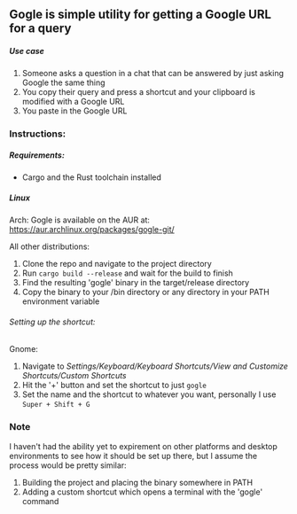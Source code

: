 ## Gogle is simple utility for getting a Google URL for a query

##### Use case

1. Someone asks a question in a chat that can be answered by just asking Google the same thing
2. You copy their query and press a shortcut and your clipboard is modified with a Google URL
3. You paste in the Google URL

### Instructions:

##### Requirements:

- Cargo and the Rust toolchain installed

##### Linux

Arch:
Gogle is available on the AUR at: https://aur.archlinux.org/packages/gogle-git/

All other distributions:

1. Clone the repo and navigate to the project directory
2. Run `cargo build --release` and wait for the build to finish
3. Find the resulting 'gogle' binary in the target/release directory
4. Copy the binary to your /bin directory or any directory in your PATH environment variable

###### Setting up the shortcut:

Gnome:

1. Navigate to _Settings/Keyboard/Keyboard Shortcuts/View and Customize Shortcuts/Custom Shortcuts_
2. Hit the '+' button and set the shortcut to just `gogle`
3. Set the name and the shortcut to whatever you want, personally I use `Super + Shift + G`

### Note

I haven't had the ability yet to expirement on other platforms and desktop environments to see how it should be set up there, but I assume the process would be pretty similar:

1. Building the project and placing the binary somewhere in PATH
2. Adding a custom shortcut which opens a terminal with the 'gogle' command
